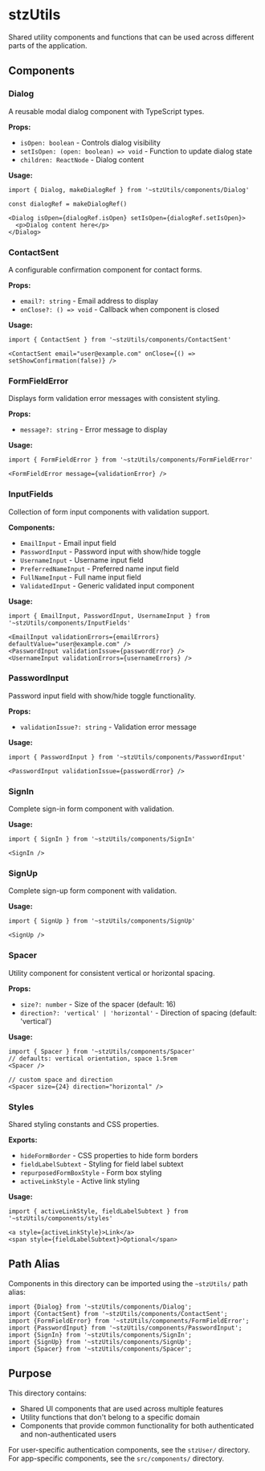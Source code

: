 # stzUtils

Shared utility components and functions that can be used across different parts of the application.

## Components

### Dialog
A reusable modal dialog component with TypeScript types.

**Props:**
- `isOpen: boolean` - Controls dialog visibility
- `setIsOpen: (open: boolean) => void` - Function to update dialog state
- `children: ReactNode` - Dialog content

**Usage:**
```tsx
import { Dialog, makeDialogRef } from '~stzUtils/components/Dialog'

const dialogRef = makeDialogRef()

<Dialog isOpen={dialogRef.isOpen} setIsOpen={dialogRef.setIsOpen}>
  <p>Dialog content here</p>
</Dialog>
```

### ContactSent
A configurable confirmation component for contact forms.

**Props:**
- `email?: string` - Email address to display
- `onClose?: () => void` - Callback when component is closed

**Usage:**
```tsx
import { ContactSent } from '~stzUtils/components/ContactSent'

<ContactSent email="user@example.com" onClose={() => setShowConfirmation(false)} />
```

### FormFieldError
Displays form validation error messages with consistent styling.

**Props:**
- `message?: string` - Error message to display

**Usage:**
```tsx
import { FormFieldError } from '~stzUtils/components/FormFieldError'

<FormFieldError message={validationError} />
```

### InputFields
Collection of form input components with validation support.

**Components:**
- `EmailInput` - Email input field
- `PasswordInput` - Password input with show/hide toggle
- `UsernameInput` - Username input field
- `PreferredNameInput` - Preferred name input field
- `FullNameInput` - Full name input field
- `ValidatedInput` - Generic validated input component

**Usage:**
```tsx
import { EmailInput, PasswordInput, UsernameInput } from '~stzUtils/components/InputFields'

<EmailInput validationErrors={emailErrors} defaultValue="user@example.com" />
<PasswordInput validationIssue={passwordError} />
<UsernameInput validationErrors={usernameErrors} />
```

### PasswordInput
Password input field with show/hide toggle functionality.

**Props:**
- `validationIssue?: string` - Validation error message

**Usage:**
```tsx
import { PasswordInput } from '~stzUtils/components/PasswordInput'

<PasswordInput validationIssue={passwordError} />
```

### SignIn
Complete sign-in form component with validation.

**Usage:**
```tsx
import { SignIn } from '~stzUtils/components/SignIn'

<SignIn />
```

### SignUp
Complete sign-up form component with validation.

**Usage:**
```tsx
import { SignUp } from '~stzUtils/components/SignUp'

<SignUp />
```

### Spacer
Utility component for consistent vertical or horizontal spacing.

**Props:**
- `size?: number` - Size of the spacer (default: 16)
- `direction?: 'vertical' | 'horizontal'` - Direction of spacing (default: 'vertical')

**Usage:**
```tsx
import { Spacer } from '~stzUtils/components/Spacer'
// defaults: vertical orientation, space 1.5rem
<Spacer />

// custom space and direction 
<Spacer size={24} direction="horizontal" />
```

### Styles
Shared styling constants and CSS properties.

**Exports:**
- `hideFormBorder` - CSS properties to hide form borders
- `fieldLabelSubtext` - Styling for field label subtext
- `repurposedFormBoxStyle` - Form box styling
- `activeLinkStyle` - Active link styling

**Usage:**
```tsx
import { activeLinkStyle, fieldLabelSubtext } from '~stzUtils/components/styles'

<a style={activeLinkStyle}>Link</a>
<span style={fieldLabelSubtext}>Optional</span>
```

## Path Alias

Components in this directory can be imported using the `~stzUtils/` path alias:

```tsx
import {Dialog} from '~stzUtils/components/Dialog';
import {ContactSent} from '~stzUtils/components/ContactSent';
import {FormFieldError} from '~stzUtils/components/FormFieldError';
import {PasswordInput} from '~stzUtils/components/PasswordInput';
import {SignIn} from '~stzUtils/components/SignIn';
import {SignUp} from '~stzUtils/components/SignUp';
import {Spacer} from '~stzUtils/components/Spacer';
```

## Purpose

This directory contains:
- Shared UI components that are used across multiple features
- Utility functions that don't belong to a specific domain
- Components that provide common functionality for both authenticated and non-authenticated users

For user-specific authentication components, see the `stzUser/` directory.
For app-specific components, see the `src/components/` directory.